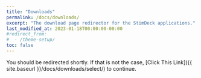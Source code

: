 ```yaml
---
title: "Downloads"
permalink: /docs/downloads/
excerpt: "The download page redirector for the StimDeck applications."
last_modified_at: 2023-01-18T00:00:00-00:00
#redirect_from:
#  - /theme-setup/
toc: false
---
```


<script type="application/javascript">
    window.onload = () => tryDetectAndRedirect('{{ site.baseurl }}');
</script>

You should be redirected shortly. If that is not the case, [Click This Link]({{ site.baseurl }}/docs/downloads/select/) to continue.
